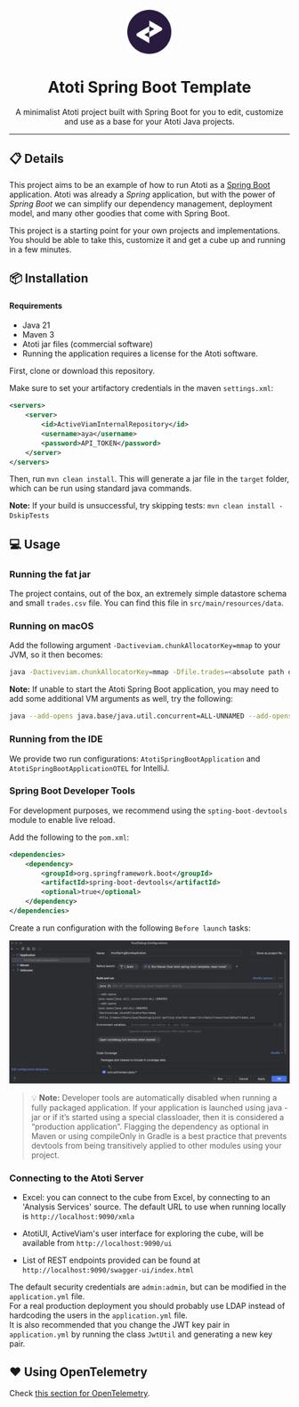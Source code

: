 <p align="center">
  <img width="80" src="./activeviam.svg" />
</p>
<h1 align="center">Atoti Spring Boot Template</h1>
<p align="center">A minimalist Atoti project built with Spring Boot for you to edit, customize and use as a base for your Atoti Java projects.</p>

---

## 📋 Details

This project aims to be an example of how to run Atoti as a [Spring Boot](https://spring.io/guides/gs/spring-boot)
application. Atoti was already a *Spring* application, but with the power of *Spring Boot* we can simplify our
dependency management, deployment model, and many other goodies that come with Spring Boot.

This project is a starting point for your own projects and implementations. You should be able to take this, customize
it and get a cube up and running in a few minutes.

## 📦 Installation

#### Requirements

- Java 21
- Maven 3
- Atoti jar files (commercial software)
- Running the application requires a license for the Atoti software.

First, clone or download this repository.

Make sure to set your artifactory credentials in the maven `settings.xml`:

```xml
<servers>
    <server>
        <id>ActiveViamInternalRepository</id>
        <username>aya</username>
        <password>API_TOKEN</password>
    </server>
</servers>
```

Then, run `mvn clean install`. This will generate a jar file in the `target` folder, which can be run using
standard java commands.

**Note:** If your build is unsuccessful, try skipping tests: `mvn clean install -DskipTests`

## 💻 Usage

### Running the fat jar

The project contains, out of the box, an extremely simple datastore schema and small `trades.csv` file. You can find
this file in `src/main/resources/data`.<br>

### Running on macOS

Add the following
argument `-Dactiveviam.chunkAllocatorKey=mmap` to your JVM, so it then becomes:

```bash
java -Dactiveviam.chunkAllocatorKey=mmap -Dfile.trades=<absolute path of trades.csv> -jar <absolute path of fat jar path>
```

**Note:** If unable to start the Atoti Spring Boot application, you may need to add some additional VM arguments as
well, try the following:

```bash
java --add-opens java.base/java.util.concurrent=ALL-UNNAMED --add-opens java.base/java.net=ALL-UNNAMED -Dactiveviam.chunkAllocatorKey=mmap -Dfile.trades=<absolute path of trades.csv> -jar <absolute path of fat jar path>
```

### Running from the IDE

We provide two run configurations: `AtotiSpringBootApplication` and `AtotiSpringBootApplicationOTEL` for IntelliJ.

### Spring Boot Developer Tools

For development purposes, we recommend using the `spting-boot-devtools` module to enable live reload.

Add the following to the `pom.xml`:

```xml
<dependencies>
    <dependency>
        <groupId>org.springframework.boot</groupId>
        <artifactId>spring-boot-devtools</artifactId>
        <optional>true</optional>
    </dependency>
</dependencies>
```

Create a run configuration with the following `Before launch` tasks:

![dev-tools-run-configuration](.github/assets/dev-tools-run-configuration.png)

> 💡 **Note:** Developer tools are automatically disabled when running a fully packaged application. If your application is launched using java -jar or if it’s started using a special classloader, then it is considered a “production application”. Flagging the dependency as optional in Maven or using compileOnly in Gradle is a best practice that prevents devtools from being transitively applied to other modules using your project.

### Connecting to the Atoti Server

- Excel: you can connect to the cube from Excel, by connecting to an 'Analysis Services' source. The default URL to use
  when running locally is `http://localhost:9090/xmla`

- AtotiUI, ActiveViam's user interface for exploring the cube, will be available from `http://localhost:9090/ui`

- List of REST endpoints provided can be found at `http://localhost:9090/swagger-ui/index.html`

The default security credentials are `admin:admin`, but can be modified in the `application.yml` file.<br>
For a real production deployment you should probably use LDAP instead of hardcoding the users in the `application.yml` file.<br>
It is also recommended that you change the JWT key pair in `application.yml` by running the class `JwtUtil` and
generating a new key pair.

## ❤️ Using OpenTelemetry

Check [this section for OpenTelemetry](./otel/doc/STACK.md).
